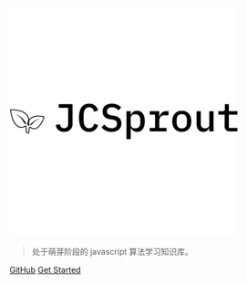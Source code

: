 <img src="imgs/icon-left-font-monochrome-black.png"  width="400" />

> 处于萌芽阶段的 javascript 算法学习知识库。

[GitHub](https://github.com/docsifyjs/docsify/)
[Get Started](#main)
